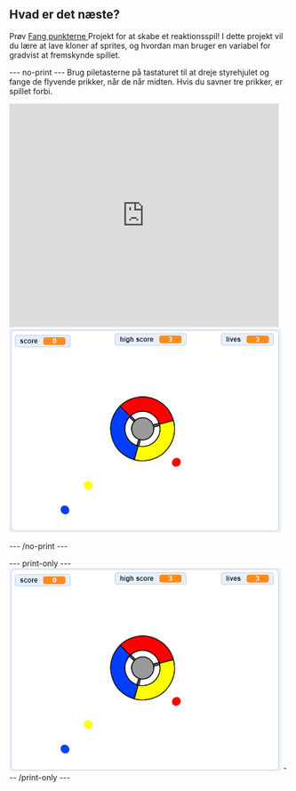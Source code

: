## Hvad er det næste?

Prøv [ Fang punkterne ](https://projects.raspberrypi.org/en/projects/catch-the-dots?utm_source=pathway&utm_medium=whatnext&utm_campaign=projects) Projekt for at skabe et reaktionsspil! I dette projekt vil du lære at lave kloner af sprites, og hvordan man bruger en variabel for gradvist at fremskynde spillet.

\--- no-print \--- Brug piletasterne på tastaturet til at dreje styrehjulet og fange de flyvende prikker, når de når midten. Hvis du savner tre prikker, er spillet forbi.

<div class="scratch-preview">
  <iframe allowtransparency="true" width="485" height="402" src="https://scratch.mit.edu/projects/embed/252923761/?autostart=false" frameborder="0" scrolling="no"></iframe>
  <img src="images/dots-final.png">
</div>

\--- /no-print \---

\--- print-only \--- ![Dots screenshot](images/dots-final.png) \--- /print-only \---